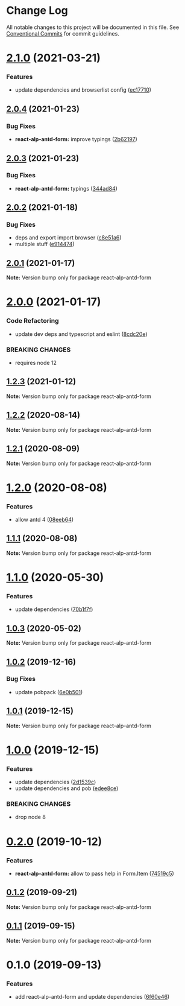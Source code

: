 # Change Log

All notable changes to this project will be documented in this file.
See [Conventional Commits](https://conventionalcommits.org) for commit guidelines.

# [2.1.0](https://github.com/christophehurpeau/alp/compare/react-alp-antd-form@2.0.4...react-alp-antd-form@2.1.0) (2021-03-21)


### Features

* update dependencies and browserlist config ([ec17710](https://github.com/christophehurpeau/alp/commit/ec177106dbfb094fface3d2791800916929305fc))





## [2.0.4](https://github.com/christophehurpeau/alp/compare/react-alp-antd-form@2.0.3...react-alp-antd-form@2.0.4) (2021-01-23)


### Bug Fixes

* **react-alp-antd-form:** improve typings ([2b62197](https://github.com/christophehurpeau/alp/commit/2b621976e2f75b5ec5121833b095848cbdd07fc3))





## [2.0.3](https://github.com/christophehurpeau/alp/compare/react-alp-antd-form@2.0.2...react-alp-antd-form@2.0.3) (2021-01-23)


### Bug Fixes

* **react-alp-antd-form:** typings ([344ad84](https://github.com/christophehurpeau/alp/commit/344ad84e4913f860f42d556cad282a8dd280d867))





## [2.0.2](https://github.com/christophehurpeau/alp/compare/react-alp-antd-form@2.0.1...react-alp-antd-form@2.0.2) (2021-01-18)


### Bug Fixes

* deps and export import browser ([c8e51a6](https://github.com/christophehurpeau/alp/commit/c8e51a61befee852cbdbfb7697c7fd273a8d49ef))
* multiple stuff ([e914474](https://github.com/christophehurpeau/alp/commit/e9144747913b8edae7dc1ba94767d03e085cbdcd))





## [2.0.1](https://github.com/christophehurpeau/alp/compare/react-alp-antd-form@2.0.0...react-alp-antd-form@2.0.1) (2021-01-17)

**Note:** Version bump only for package react-alp-antd-form





# [2.0.0](https://github.com/christophehurpeau/alp/compare/react-alp-antd-form@1.2.3...react-alp-antd-form@2.0.0) (2021-01-17)


### Code Refactoring

* update dev deps and typescript and eslint ([8cdc20e](https://github.com/christophehurpeau/alp/commit/8cdc20e030769d98d637b9580931cc5cc608278d))


### BREAKING CHANGES

* requires node 12





## [1.2.3](https://github.com/christophehurpeau/alp/compare/react-alp-antd-form@1.2.2...react-alp-antd-form@1.2.3) (2021-01-12)

**Note:** Version bump only for package react-alp-antd-form





## [1.2.2](https://github.com/christophehurpeau/alp/compare/react-alp-antd-form@1.2.1...react-alp-antd-form@1.2.2) (2020-08-14)

**Note:** Version bump only for package react-alp-antd-form





## [1.2.1](https://github.com/christophehurpeau/alp/compare/react-alp-antd-form@1.2.0...react-alp-antd-form@1.2.1) (2020-08-09)

**Note:** Version bump only for package react-alp-antd-form





# [1.2.0](https://github.com/christophehurpeau/alp/compare/react-alp-antd-form@1.1.1...react-alp-antd-form@1.2.0) (2020-08-08)


### Features

* allow antd 4 ([08eeb64](https://github.com/christophehurpeau/alp/commit/08eeb64))





## [1.1.1](https://github.com/christophehurpeau/alp/compare/react-alp-antd-form@1.1.0...react-alp-antd-form@1.1.1) (2020-08-08)

**Note:** Version bump only for package react-alp-antd-form





# [1.1.0](https://github.com/christophehurpeau/alp/compare/react-alp-antd-form@1.0.3...react-alp-antd-form@1.1.0) (2020-05-30)


### Features

* update dependencies ([70b1f7f](https://github.com/christophehurpeau/alp/commit/70b1f7f))





## [1.0.3](https://github.com/christophehurpeau/alp/compare/react-alp-antd-form@1.0.2...react-alp-antd-form@1.0.3) (2020-05-02)

**Note:** Version bump only for package react-alp-antd-form





## [1.0.2](https://github.com/christophehurpeau/alp/compare/react-alp-antd-form@1.0.1...react-alp-antd-form@1.0.2) (2019-12-16)


### Bug Fixes

* update pobpack ([6e0b501](https://github.com/christophehurpeau/alp/commit/6e0b501))





## [1.0.1](https://github.com/christophehurpeau/alp/compare/react-alp-antd-form@1.0.0...react-alp-antd-form@1.0.1) (2019-12-15)

**Note:** Version bump only for package react-alp-antd-form





# [1.0.0](https://github.com/christophehurpeau/alp/compare/react-alp-antd-form@0.2.0...react-alp-antd-form@1.0.0) (2019-12-15)


### Features

* update dependencies ([2d1539c](https://github.com/christophehurpeau/alp/commit/2d1539c))
* update dependencies and pob ([edee8ce](https://github.com/christophehurpeau/alp/commit/edee8ce))


### BREAKING CHANGES

* drop node 8





# [0.2.0](https://github.com/christophehurpeau/alp/compare/react-alp-antd-form@0.1.2...react-alp-antd-form@0.2.0) (2019-10-12)


### Features

* **react-alp-antd-form:** allow to pass help in Form.Item ([74519c5](https://github.com/christophehurpeau/alp/commit/74519c5))





## [0.1.2](https://github.com/christophehurpeau/alp/compare/react-alp-antd-form@0.1.1...react-alp-antd-form@0.1.2) (2019-09-21)

**Note:** Version bump only for package react-alp-antd-form





## [0.1.1](https://github.com/christophehurpeau/alp/compare/react-alp-antd-form@0.1.0...react-alp-antd-form@0.1.1) (2019-09-15)

**Note:** Version bump only for package react-alp-antd-form





# 0.1.0 (2019-09-13)


### Features

* add react-alp-antd-form and update dependencies ([6f60e46](https://github.com/christophehurpeau/alp/commit/6f60e46))

